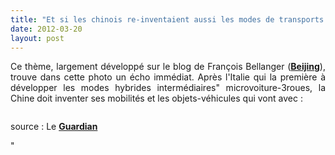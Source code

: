 ```yaml
---
title: "Et si les chinois re-inventaient aussi les modes de transports urbains #lessismore"
date: 2012-03-20
layout: post
---
```


<p style="text-align: justify">Ce thème, largement développé sur le blog de François Bellanger (<a href="http://transit-city.blogspot.fr/2011/12/beijing-big-return-of-bike-2.html" target="_blank"><strong>Beijing</strong></a>), trouve dans cette photo un écho immédiat. Après l'Italie qui la première à développer les modes hybrides intermédiaires" microvoiture-3roues, la Chine doit inventer ses mobilités et les objets-véhicules qui vont avec :</p> <p><a href=""/wp-content/uploads/sites/6/old/6a0120a66d2ad4970b0167640429fb970b-pi.jpg""><img alt=""ABeijing-China-Passengers-005"" border=""0"" class=""asset  asset-image at-xid-6a0120a66d2ad4970b0167640429fb970b image-full"" src=""/wp-content/uploads/sites/6/old/6a0120a66d2ad4970b0167640429fb970b-800wi.jpg"" title=""ABeijing-China-Passengers-005"" /></a></p> <p>source : Le <a href=""http://www.guardian.co.uk/news/gallery/2012/mar/15/1#/?picture=387381656&index=0"" target=""_blank""><strong>Guardian</strong></a></p>"